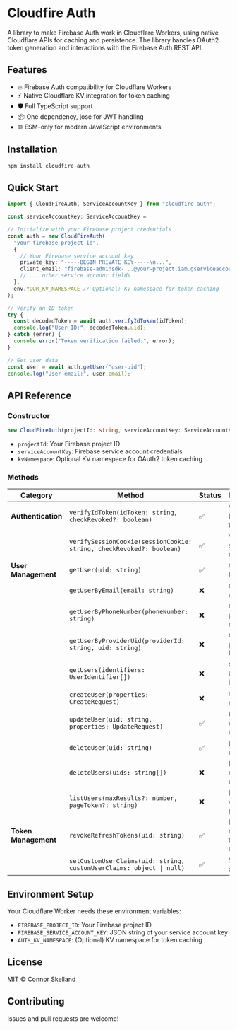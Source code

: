 # Cloudfire Auth

A library to make Firebase Auth work in Cloudflare Workers, using native Cloudflare APIs for caching and persistence. The library handles OAuth2 token generation and interactions with the Firebase Auth REST API.

## Features

- 🔥 Firebase Auth compatibility for Cloudflare Workers
- ⚡ Native Cloudflare KV integration for token caching
- 🛡️ Full TypeScript support
- 📦 One dependency, jose for JWT handling
- 🌐 ESM-only for modern JavaScript environments

## Installation

```bash
npm install cloudfire-auth
```

## Quick Start

```typescript
import { CloudFireAuth, ServiceAccountKey } from "cloudfire-auth";

const serviceAccountKey: ServiceAccountKey =

// Initialize with your Firebase project credentials
const auth = new CloudFireAuth(
  "your-firebase-project-id",
  {
    // Your Firebase service account key
    private_key: "-----BEGIN PRIVATE KEY-----\n...",
    client_email: "firebase-adminsdk-...@your-project.iam.gserviceaccount.com",
    // ... other service account fields
  },
  env.YOUR_KV_NAMESPACE // Optional: KV namespace for token caching
);

// Verify an ID token
try {
  const decodedToken = await auth.verifyIdToken(idToken);
  console.log("User ID:", decodedToken.uid);
} catch (error) {
  console.error("Token verification failed:", error);
}

// Get user data
const user = await auth.getUser("user-uid");
console.log("User email:", user.email);
```

## API Reference

### Constructor

```typescript
new CloudFireAuth(projectId: string, serviceAccountKey: ServiceAccountKey, kvNamespace?: KVNamespace)
```

- `projectId`: Your Firebase project ID
- `serviceAccountKey`: Firebase service account credentials
- `kvNamespace`: Optional KV namespace for OAuth2 token caching

### Methods

| Category             | Method                                                               | Status | Description                          |
| -------------------- | -------------------------------------------------------------------- | ------ | ------------------------------------ |
| **Authentication**   | `verifyIdToken(idToken: string, checkRevoked?: boolean)`             | ✅     | Verify Firebase ID tokens            |
|                      | `verifySessionCookie(sessionCookie: string, checkRevoked?: boolean)` | ✅     | Verify session cookies               |
| **User Management**  | `getUser(uid: string)`                                               | ✅     | Get user by UID                      |
|                      | `getUserByEmail(email: string)`                                      | ❌     | Get user by email                    |
|                      | `getUserByPhoneNumber(phoneNumber: string)`                          | ❌     | Get user by phone number             |
|                      | `getUserByProviderUid(providerId: string, uid: string)`              | ❌     | Get user by provider UID             |
|                      | `getUsers(identifiers: UserIdentifier[])`                            | ❌     | Get users by identifiers             |
|                      | `createUser(properties: CreateRequest)`                              | ❌     | Create a new user                    |
|                      | `updateUser(uid: string, properties: UpdateRequest)`                 | ✅     | Update existing user                 |
|                      | `deleteUser(uid: string)`                                            | ✅     | Delete a user                        |
|                      | `deleteUsers(uids: string[])`                                        | ❌     | Delete multiple users                |
|                      | `listUsers(maxResults?: number, pageToken?: string)`                 | ❌     | List users with pagination           |
| **Token Management** | `revokeRefreshTokens(uid: string)`                                   | ✅     | Revoke all refresh tokens for a user |
|                      | `setCustomUserClaims(uid: string, customUserClaims: object \| null)` | ✅     | Set custom claims                    |

## Environment Setup

Your Cloudflare Worker needs these environment variables:

- `FIREBASE_PROJECT_ID`: Your Firebase project ID
- `FIREBASE_SERVICE_ACCOUNT_KEY`: JSON string of your service account key
- `AUTH_KV_NAMESPACE`: (Optional) KV namespace for token caching

## License

MIT © Connor Skelland

## Contributing

Issues and pull requests are welcome!
